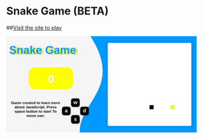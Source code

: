 # Snake Game (BETA)

##[Visit the site to play](https://4ly-a.github.io/snake-game/)


![Captura de tela](https://github.com/4ly-a/snake-game/blob/master/screen/tela.png)




